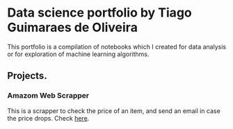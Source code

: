# Data science portfolio by Tiago Guimaraes de Oliveira

This portfolio is a compilation of notebooks which I created for data analysis or for exploration of machine learning algorithms.

## Projects.

### Amazom Web Scrapper

This is a scrapper to check the price of an item, and send an email in case the price drops. Check [here]([https://d](https://github.com/TiagoGOliveira/Portfolio/blob/main/Amazon%20Web%20Scraper%20Project.ipynb)https://github.com/TiagoGOliveira/Portfolio/blob/main/Amazon%20Web%20Scraper%20Project.ipynb). 
